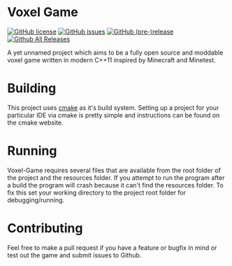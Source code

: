 # Voxel Game

[![GitHub license](https://img.shields.io/badge/license-GPL-blue.svg)](https://raw.githubusercontent.com/pianoman373/voxel-game/master/LICENSE)
[![GitHub issues](https://img.shields.io/github/issues/pianoman373/voxel-game.svg)](https://github.com/pianoman373/voxel-game/issues)
[![GitHub (pre-)release](https://img.shields.io/github/release/pianoman373/voxel-game/all.svg)](https://github.com/pianoman373/voxel-game/releases)
[![Github All Releases](https://img.shields.io/github/downloads/pianoman373/voxel-game/total.svg)](https://github.com/pianoman373/voxel-game/releases)

A yet unnamed project which aims to be a fully open source and moddable voxel game written in modern C++11 inspired by Minecraft and Minetest.

# Building

This project uses [cmake](http://www.cmake.org/download/) as it's build system. Setting up a project for your particular IDE via cmake is pretty simple
and instructions can be found on the cmake website.

# Running

Voxel-Game requires several files that are available from the root folder of the project and the resources folder. If you attempt to run
the program after a build the program will crash because it can't find the resources folder. To fix this set your working directory to the
project root folder for debugging/running.

# Contributing

Feel free to make a pull request if you have a feature or bugfix in mind or test out the game and submit issues to Github.
